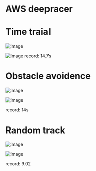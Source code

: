 # AWS deepracer
# Time traial

![image](https://github.com/user-attachments/assets/9aa8553b-ae82-4f95-ac19-df9f51d58fff)

![Image](https://github.com/user-attachments/assets/2406d9dd-5697-4973-9a76-f8d26bfee4a0)
record: 14.7s

# Obstacle avoidence

![image](https://github.com/user-attachments/assets/8e2b34bb-5dc0-4ef0-949c-868131237242)

![Image](https://github.com/user-attachments/assets/7d37afc9-e742-4b3c-8bea-c88259c6f4da)

record: 14s

# Random track

![image](https://github.com/user-attachments/assets/3b76bdca-02f4-4311-8a3a-416a0f8b89bb)

![Image](https://github.com/user-attachments/assets/8d5dc9f1-c748-47fc-a578-049f0f1d0370)

record: 9.02

